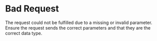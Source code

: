 # Bad Request

The request could not be fulfilled due to a missing or invalid parameter. Ensure the request sends
the correct parameters and that they are the correct data type.
